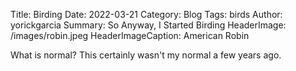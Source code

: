 Title: Birding
Date: 2022-03-21
Category: Blog
Tags: birds
Author: yorickgarcia
Summary: So Anyway, I Started Birding
HeaderImage: /images/robin.jpeg HeaderImageCaption: American Robin

What is normal? This certainly wasn't my normal a few years ago.
